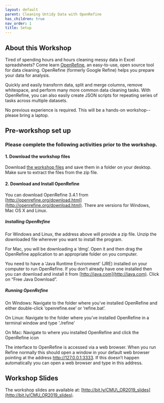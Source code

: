 ```yaml
---
layout: default
parent: Cleaning Untidy Data with OpenRefine
has_children: true
nav_order: 1
title: Setup
---
```



## About this Workshop

Tired of spending hours and hours cleaning messy data in Excel spreadsheets? Come learn [OpenRefine](http://openrefine.org/), an easy-to-use, open source tool for data cleaning. OpenRefine (formerly Google Refine) helps you prepare your data for analysis. 

Quickly and easily transform data, split and merge columns, remove whitespace, and perform many more common data cleaning tasks. With OpenRefine, you can also easily create JSON scripts for repeating series of tasks across multiple datasets.

No previous experience is required. This will be a hands-on workshop--please bring a laptop.

## Pre-workshop set up
### Please complete the following activities prior to the workshop.

#### 1. Download the workshop files

Download [the workshop files](https://github.com/cmu_lib/portfolio_workshop/blob/gh-pages/openrefine/20201001_OpenRefine_Workshop_files.zip?raw=true) and save them in a folder on your desktop. Make sure to extract the files from the zip file.  

#### 2. Download and Install OpenRefine

You can download OpenRefine 3.4.1 from [http://openrefine.org/download.html](http://openrefine.org/download.html). There are versions for Windows, Mac OS X and Linux.

##### Installing OpenRefine

For Windows and Linux, the address above will provide a zip file. Unzip the downloaded file wherever you want to install the program. 

For Mac, you will be downloading a ‘dmg’. Open it and then drag the OpenRefine application to an appropriate folder on you computer.

You need to have a ‘Java Runtime Environment’ (JRE) installed on your computer to run OpenRefine. If you don’t already have one installed then you can download and install it from [http://java.com](http://java.com). Click on “Free Java Download”.

##### Running OpenRefine

On Windows: Navigate to the folder where you’ve installed OpenRefine and either double-click ’openrefine.exe’ or ‘refine.bat’.

On Linux: Navigate to the folder where you’ve installed OpenRefine in a terminal window and type ‘./refine’

On Mac: Navigate to where you installed OpenRefine and click the OpenRefine icon

The interface to OpenRefine is accessed via a web browser. When you run Refine normally this should open a window in your default web browser pointing at the address http://127.0.0.1:3333. If this doesn’t happen automatically you can open a web browser and type in this address.

## Workshop Slides

The workshop slides are available at: [http://bit.ly/CMU\_OR2019_slides](http://bit.ly/CMU_OR2019_slides).